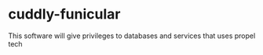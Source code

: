 # cuddly-funicular
This software will give privileges to databases and services that uses propel tech
